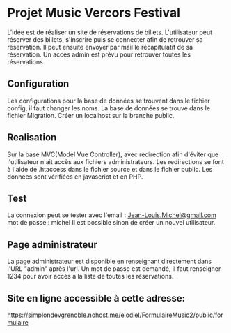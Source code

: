 # Projet Music Vercors Festival

L'idée est de réaliser un site de réservations de billets. L'utilisateur peut réserver des billets, s'inscrire puis se connecter afin de retrouver sa réservation. 
Il peut ensuite envoyer par mail le récapitulatif de sa réservation. 
Un accès admin est prévu pour retrouver toutes les réservations.

## Configuration

Les configurations pour la base de données se trouvent dans le fichier config, il faut changer les noms. 
La base de données se trouve dans le fichier Migration. 
Créer un localhost sur la branche public. 

## Realisation

Sur la base MVC(Model Vue Controller), avec redirection afin d'éviter que l'utilisateur n'ait accès aux fichiers administrateurs. Les redirections se font à l'aide de .htaccess dans le fichier source et dans le fichier public.
Les données sont vérifiées en javascript et en PHP. 

## Test 

La connexion peut se tester avec l'email : Jean-Louis.Michel@gmail.com
mot de passe : michel
Il est possible sinon de créer un nouvel utilisateur.

## Page administrateur 

La page administrateur est disponible en renseignant directement dans l'URL "admin" après l'url. 
Un mot de passe est demandé, il faut renseigner 1234 pour avoir accès à la liste de toutes les réservations.


## Site en ligne accessible à cette adresse:
https://simplondevgrenoble.nohost.me/elodiel/FormulaireMusic2/public/formulaire 